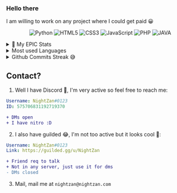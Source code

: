 ### Hello there
I am willing to work on any project where I could get paid 😀

<p align="center">
  <img alt="Python" src="https://img.shields.io/badge/-Python-23272A?style=flat&logo=python">
  <img alt="HTML5" src="https://img.shields.io/badge/-HTML5-23272A?style=flat&logo=html5">
  <img alt="CSS3" src="https://img.shields.io/badge/-CSS3-23272A?style=flat&logo=css3">
  <img alt="JavaScript" src="https://img.shields.io/badge/-JavaScript-23272A?style=flat&logo=javascript">
  <img alt="PHP" src="https://img.shields.io/badge/-PHP-23272A?style=flat&logo=php">
  <img alt="JAVA" src = "https://img.shields.io/badge/-JAVA-23272A?style=flat&logo=java">
</p>

<details>
  <summary>👑 My EPIC Stats</summary> 
  <a href="https://github.com/NightZan999">
  <img align="center" src="https://github-readme-stats.vercel.app/api?username=nightzan999&show_icons=true&count_private=true&include_all_commits=true&theme=tokyonight" alt="NightZan999's github stats" />
</a>
</details>
<details>
    <summary> Most used Languages</summary>
    <img align="center" src="https://github-readme-stats.vercel.app/api/top-langs/?username=nightzan999&layout=compact&theme=tokyonight" />
</details>
<details>
    <summary> Github Commits Streak 😅</summary>
    <img align = "center" src = "https://github-readme-streak-stats.herokuapp.com/?user=NightZan999&theme=blue-green" />
</details>

## Contact? 
1. Well I have Discord 🤗, I'm very active so feel free to reach me: <br>
```yml
Username: NightZan#0123
ID: 575706831192719370
```
```diff
+ DMs open
+ I have nitro :D
```
2. I also have guilded 😂, I'm not too active but it looks cool 🤣:
```yml
Username: NightZan#0123
Link: https://guilded.gg/u/NightZan
```
```diff
+ Friend req to talk
+ Not in any server, just use it for dms
- DMs closed
```
3. Mail, mail me at `nightzan@nightzan.com`
